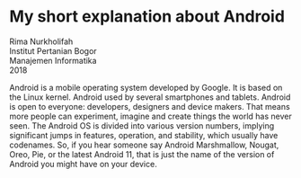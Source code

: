 # My short explanation about Android
Rima Nurkholifah<br>
Institut Pertanian Bogor<br>
Manajemen Informatika<br>
2018<br>

Android is a mobile operating system developed by Google. It is based on the Linux kernel. Android used by several smartphones and tablets. Android is open to everyone: developers, designers and device makers. That means more people can experiment, imagine and create things the world has never seen.
The Android OS is divided into various version numbers, implying significant jumps in features, operation, and stability, which usually have codenames. So, if you hear someone say Android Marshmallow, Nougat, Oreo, Pie, or the latest Android 11, that is just the name of the version of Android you might have on your device.
